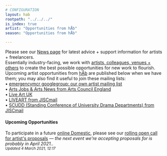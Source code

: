 ```yaml
---
# CONFIGURATION
layout: hab
rootpath: "../../../"
is_index: true
artist: "Opportunities from hÅb"
season: "Opportunities from hÅb"

---
```

Please see our [News page](/news/#artists) for latest advice + support information for artists + freelancers.<br>Essentially industry-facing, we work with [artists, colleagues, venues + others](/hab/partners) to create the best possible opportunities for new work to flourish.<br>Upcoming artist opportunities from [hÅb](/hab) are published below when we have them; you may also find it useful to join these mailing lists:         
• [emergencymcr googlegroup: our own artist mailing list](/hab/emergencymcr)         
• <a href="http://artsjobs.org.uk/subscribe" target="_blank">Arts Jobs & Arts News from Arts Council England</a>        
• <a href="http://liveartuk.org/pages/sign-up" target="_blank">Live Art UK</a>         
• <a href="http://jiscmail.ac.uk/cgi-bin/webadmin?A0=LIVEART" target="_blank">LIVEART from JISCmail</a>         
• <a href="http://jiscmail.ac.uk/cgi-bin/webadmin?A0=SCUDD" target="_blank">SCUDD (Standing Conference of University Drama Departments) from JISCmail</a>
         
#### Upcoming Opportunities        
To participate in a future [online Domestic](/hab/domestic), please see our <a href="http://domesticmcr.posthaven.com" target="_blank">rolling open call for artist's proposals</a> — *the next event we're accepting proposals for is probably in April 2021.*.        
<small>*Updated 4 March 2021, 12:17*</small>
